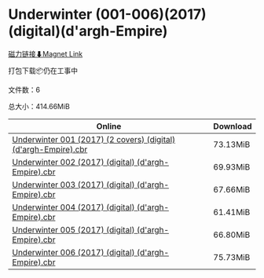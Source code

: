 # Underwinter (001-006)(2017)(digital)(d'argh-Empire)

[磁力链接⬇Magnet Link](magnet:?xt=urn:btih:0dba6437a5f8df755b2015d02ed6ef3f0f01546c&dn=Underwinter%20%28001-006%29%282017%29%28digital%29%28d%27argh-Empire%29)

打包下载📦仍在工事中

文件数：6

总大小：414.66MiB

Online | Download
--- | ---
[Underwinter 001 (2017) (2 covers) (digital) (d'argh-Empire).cbr](https://github.com/alicewish/markdown/blob/master/comic/Underwinter-001-2017-2-covers-digital-dargh-Empire-cbr.md) | 73.13MiB
[Underwinter 002 (2017) (digital) (d'argh-Empire).cbr](https://github.com/alicewish/markdown/blob/master/comic/Underwinter-002-2017-digital-dargh-Empire-cbr.md) | 69.93MiB
[Underwinter 003 (2017) (digital) (d'argh-Empire).cbr](https://github.com/alicewish/markdown/blob/master/comic/Underwinter-003-2017-digital-dargh-Empire-cbr.md) | 67.66MiB
[Underwinter 004 (2017) (digital) (d'argh-Empire).cbr](https://github.com/alicewish/markdown/blob/master/comic/Underwinter-004-2017-digital-dargh-Empire-cbr.md) | 61.41MiB
[Underwinter 005 (2017) (digital) (d'argh-Empire).cbr](https://github.com/alicewish/markdown/blob/master/comic/Underwinter-005-2017-digital-dargh-Empire-cbr.md) | 66.80MiB
[Underwinter 006 (2017) (digital) (d'argh-Empire).cbr](https://github.com/alicewish/markdown/blob/master/comic/Underwinter-006-2017-digital-dargh-Empire-cbr.md) | 75.73MiB